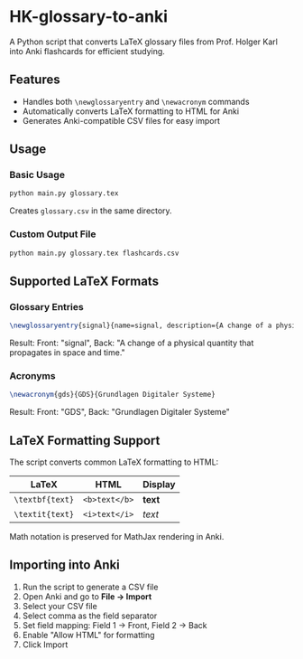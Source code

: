 # HK-glossary-to-anki

A Python script that converts LaTeX glossary files from Prof. Holger Karl into Anki flashcards for efficient studying.

## Features

- Handles both `\newglossaryentry` and `\newacronym` commands
- Automatically converts LaTeX formatting to HTML for Anki
- Generates Anki-compatible CSV files for easy import

## Usage

### Basic Usage
```bash
python main.py glossary.tex
```
Creates `glossary.csv` in the same directory.

### Custom Output File
```bash
python main.py glossary.tex flashcards.csv
```

## Supported LaTeX Formats

### Glossary Entries
```latex
\newglossaryentry{signal}{name=signal, description={A change of a physical quantity that propagates in space and time.}}
```
Result: Front: "signal", Back: "A change of a physical quantity that propagates in space and time."

### Acronyms
```latex
\newacronym{gds}{GDS}{Grundlagen Digitaler Systeme}
```
Result: Front: "GDS", Back: "Grundlagen Digitaler Systeme"

## LaTeX Formatting Support

The script converts common LaTeX formatting to HTML:

| LaTeX | HTML | Display |
|-------|------|---------|
| `\textbf{text}` | `<b>text</b>` | **text** |
| `\textit{text}` | `<i>text</i>` | *text* |

Math notation is preserved for MathJax rendering in Anki.

## Importing into Anki

1. Run the script to generate a CSV file
2. Open Anki and go to **File → Import**
3. Select your CSV file
4. Select comma as the field separator
5. Set field mapping: Field 1 → Front, Field 2 → Back
6. Enable "Allow HTML" for formatting
7. Click Import
